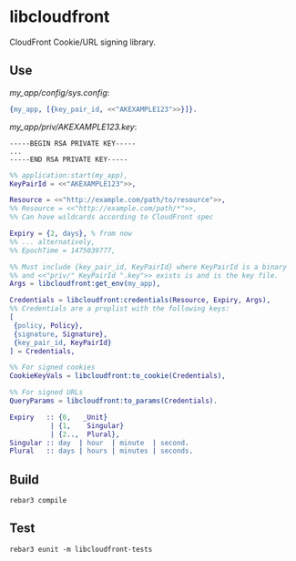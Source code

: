 # libcloudfront

CloudFront Cookie/URL signing library.


## Use

*my_app/config/sys.config*:

```erlang
{my_app, [{key_pair_id, <<"AKEXAMPLE123">>}]}.
```

*my_app/priv/AKEXAMPLE123.key*:

```
-----BEGIN RSA PRIVATE KEY-----
...
-----END RSA PRIVATE KEY-----
```

```erlang
%% application:start(my_app),
KeyPairId = <<"AKEXAMPLE123">>,

Resource = <<"http://example.com/path/to/resource">>,
%% Resource = <<"http://example.com/path/*">>,
%% Can have wildcards according to CloudFront spec

Expiry = {2, days}, % from now
%% ... alternatively,
%% EpochTime = 1475039777,

%% Must include {key_pair_id, KeyPairId} where KeyPairId is a binary
%% and <<"priv/" KeyPairId ".key">> exists is and is the key file.
Args = libcloudfront:get_env(my_app),

Credentials = libcloudfront:credentials(Resource, Expiry, Args),
%% Credentials are a proplist with the following keys:
[
 {policy, Policy},
 {signature, Signature},
 {key_pair_id, KeyPairId}
] = Credentials,

%% For signed cookies
CookieKeyVals = libcloudfront:to_cookie(Credentials),

%% For signed URLs
QueryParams = libcloudfront:to_params(Credentials).
```

```erlang
Expiry   :: {0,   _Unit}
          | {1,    Singular}
          | {2..,  Plural},
Singular :: day  | hour  | minute  | second.
Plural   :: days | hours | minutes | seconds.
```


## Build

```fish
rebar3 compile
```


## Test

```fish
rebar3 eunit -m libcloudfront-tests
```
